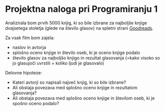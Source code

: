 # Projektna naloga pri Programiranju 1

Analizirala bom prvih 5000 knjig, ki so bile izbrane za najboljše knjige dvajsetega stoletja (glede na število glasov) na spletni strani [Goodreads](https://www.goodreads.com/list/show/6.Best_Books_of_the_20th_Century).

Za vsak film bom zajela:
- naslov in avtorja
- splošno oceno knjige in število oseb, ki je oceno knjige podalo
- število glasov za najboljšo knjigo in rezultat glasovanja (=kako visoko so jo glasujoči uvrstili + koliko ljudi je glasovalo)

Delovne hipoteze:
- Kateri avtorji so napisali največ knjig, ki so bile izbrane?
- Ali obstaja povezava med splošno oceno knjige in rezultatom glasovanja?
- Ali obstaja povezava med splošno oceno knjige in številom oseb, ki je spošno oceno podalo?